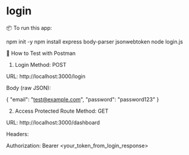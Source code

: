# login

📦 To run this app:

npm init -y
npm install express body-parser jsonwebtoken
node login.js


🧪 How to Test with Postman
1. Login
Method: POST

URL: http://localhost:3000/login

Body (raw JSON):

{
  "email": "test@example.com",
  "password": "password123"
}


2. Access Protected Route
Method: GET

URL: http://localhost:3000/dashboard

Headers:

Authorization: Bearer <your_token_from_login_response>
